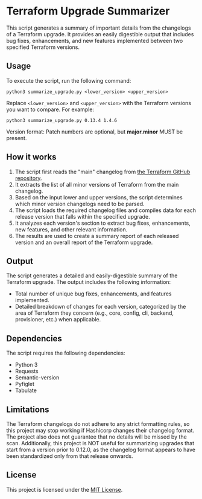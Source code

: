# Terraform Upgrade Summarizer

This script generates a summary of important details from the changelogs of a Terraform upgrade. It provides an easily digestible output that includes bug fixes, enhancements, and new features implemented between two specified Terraform versions.

## Usage

To execute the script, run the following command:

```shell
python3 summarize_upgrade.py <lower_version> <upper_version>
```

Replace `<lower_version>` and `<upper_version>` with the Terraform versions you want to compare. For example:

```shell
python3 summarize_upgrade.py 0.13.4 1.4.6
```

Version format: Patch numbers are optional, but **major.minor** MUST be present.

## How it works

1. The script first reads the "main" changelog from [the Terraform GitHub repository](https://github.com/hashicorp/terraform/blob/main/CHANGELOG.md).
2. It extracts the list of all minor versions of Terraform from the main changelog.
3. Based on the input lower and upper versions, the script determines which minor version changelogs need to be parsed.
4. The script loads the required changelog files and compiles data for each release version that falls within the specified upgrade.
5. It analyzes each version's section to extract bug fixes, enhancements, new features, and other relevant information.
6. The results are used to create a summary report of each released version and an overall report of the Terraform upgrade.

## Output

The script generates a detailed and easily-digestible summary of the Terraform upgrade. The output includes the following information:

- Total number of unique bug fixes, enhancements, and features implemented.
- Detailed breakdown of changes for each version, categorized by the area of Terraform they concern (e.g., core, config, cli, backend, provisioner, etc.) when applicable.

## Dependencies

The script requires the following dependencies:

- Python 3
- Requests
- Semantic-version
- Pyfiglet
- Tabulate

## Limitations

The Terraform changelogs do not adhere to any strict formatting rules, so this project may stop working if Hashicorp changes their changelog format. The project also does not guarantee that no details will be missed by the scan.
Additionally, this project is NOT useful for summarizing upgrades that start from a version prior to 0.12.0, as the changelog format appears to have been standardized only from that release onwards.

## License

This project is licensed under the [MIT License](LICENSE).
